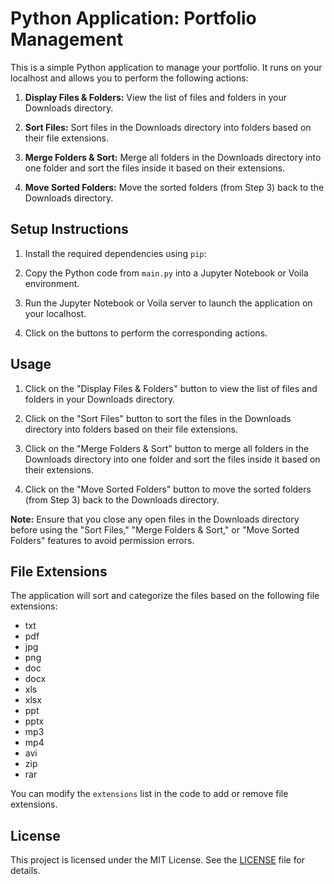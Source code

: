 # Python Application: Portfolio Management

This is a simple Python application to manage your portfolio. It runs on your localhost and allows you to perform the following actions:

1. **Display Files & Folders:** View the list of files and folders in your Downloads directory.

2. **Sort Files:** Sort files in the Downloads directory into folders based on their file extensions.

3. **Merge Folders & Sort:** Merge all folders in the Downloads directory into one folder and sort the files inside it based on their extensions.

4. **Move Sorted Folders:** Move the sorted folders (from Step 3) back to the Downloads directory.

## Setup Instructions

1. Install the required dependencies using `pip`:

2. Copy the Python code from `main.py` into a Jupyter Notebook or Voila environment.

3. Run the Jupyter Notebook or Voila server to launch the application on your localhost.

4. Click on the buttons to perform the corresponding actions.

## Usage

1. Click on the "Display Files & Folders" button to view the list of files and folders in your Downloads directory.

2. Click on the "Sort Files" button to sort the files in the Downloads directory into folders based on their file extensions.

3. Click on the "Merge Folders & Sort" button to merge all folders in the Downloads directory into one folder and sort the files inside it based on their extensions.

4. Click on the "Move Sorted Folders" button to move the sorted folders (from Step 3) back to the Downloads directory.

**Note:** Ensure that you close any open files in the Downloads directory before using the "Sort Files," "Merge Folders & Sort," or "Move Sorted Folders" features to avoid permission errors.

## File Extensions

The application will sort and categorize the files based on the following file extensions:

- txt
- pdf
- jpg
- png
- doc
- docx
- xls
- xlsx
- ppt
- pptx
- mp3
- mp4
- avi
- zip
- rar

You can modify the `extensions` list in the code to add or remove file extensions.

## License

This project is licensed under the MIT License. See the [LICENSE](LICENSE) file for details.
